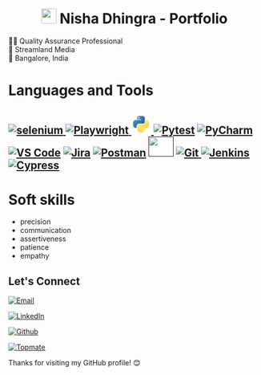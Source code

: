 <h1 align='center'> <img src = "https://user-images.githubusercontent.com/18350557/176309783-0785949b-9127-417c-8b55-ab5a4333674e.gif" style = "width:30px; height:30px"> Nisha Dhingra - Portfolio </h1>  


<p> 
👩‍💻 Quality Assurance Professional </br>
💼 Streamland Media </br>
📍 Bangalore, India
</p>

# Languages and Tools

<h2>
<p align="left">
    <a href="https://www.selenium.dev" target="_blank">
        <img src="https://avatars.githubusercontent.com/u/983927?s=200&v=4" alt="selenium" width="40" height="40"/> </a>
    <a href="https://playwright.dev/" target="_blank" rel="noreferrer">
        <img src="https://playwright.dev/img/playwright-logo.svg" alt="Playwright" width="40" height="40"/>
    <a href="https://www.python.org/" target="_blank"> <img
            src="https://raw.githubusercontent.com/devicons/devicon/master/icons/python/python-original.svg"
            alt="Python" width="40" height="40"/>
    </a>
    <a href="https://docs.pytest.org/" target="_blank" rel="noreferrer">
        <img src="https://docs.pytest.org/en/7.1.x/_static/pytest_logo_curves.svg" alt="Pytest" width="40" height="40"/></a>
    <a href="https://www.jetbrains.com/pycharm/" target="_blank" rel="noreferrer"> <img
            src="https://upload.wikimedia.org/wikipedia/commons/thumb/1/1d/PyCharm_Icon.svg/1024px-PyCharm_Icon.svg.png?20200803065702" alt="PyCharm" width="40" height="40"/></a>
    <a href="https://code.visualstudio.com/" target="_blank" rel="noreferrer"> <img
            src="https://upload.wikimedia.org/wikipedia/commons/thumb/9/9a/Visual_Studio_Code_1.35_icon.svg/768px-Visual_Studio_Code_1.35_icon.svg.png" alt="VS Code" width="40" height="40"/></a>
    <a href="https://www.atlassian.com/software/jira" target="_blank" rel="noreferrer">
        <img src="https://upload.wikimedia.org/wikipedia/commons/thumb/8/8a/Jira_Logo.svg/120px-Jira_Logo.svg.png?20230123125334" alt="Jira" width="40" height="40"/></a>
    <a href="https://postman.com" target="_blank" rel="noreferrer"> <img
            src="https://www.vectorlogo.zone/logos/getpostman/getpostman-icon.svg" alt="Postman" width="40"
            height="40"/></a>
    <a href="" target="_blank" ><img src = "https://upload.wikimedia.org/wikipedia/commons/thumb/e/e1/GitLab_logo.svg/1024px-GitLab_logo.svg.png?20220125120047" width="50"
            height="40"></a>
    <a href="https://git-scm.com/" target="_blank" rel="noreferrer"> <img
            src="https://www.vectorlogo.zone/logos/git-scm/git-scm-icon.svg" alt="Git" width="40" height="40"/> </a>
    <a href="https://www.jenkins.io" target="_blank" rel="noreferrer"> <img
            src="https://www.vectorlogo.zone/logos/jenkins/jenkins-icon.svg" alt="Jenkins" width="40" height="40"/> </a>
    <a href="" target="_blank"> <img src ="https://cdn.worldvectorlogo.com/logos/cypress-1.svg" alt="Cypress" width="40" height="40">
    </a>
</p>
</h2>

# Soft skills 

* precision
* communication
* assertiveness
* patience
* empathy

## Let's Connect
[![Email](https://img.shields.io/badge/Email-nishadhingra3@gmail.com-green)](mailto:nishadhingra3@gmail.com)

[![LinkedIn](https://img.shields.io/badge/LinkedIn-%230077B5.svg?logo=linkedin&logoColor=white)](https://www.linkedin.com/in/nishadhingra/)

[![Github](https://img.shields.io/badge/GitHub-profile-white)](https://github.com/nishadhingra3)

[![Topmate](https://img.shields.io/badge/Topmate-Profile-red)](https://topmate.io/nisha_dhingra/)

Thanks for visiting my GitHub profile! 😊
